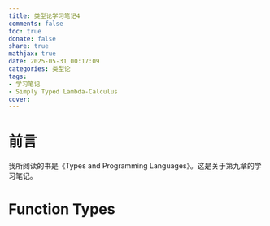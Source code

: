 ```yaml
---
title: 类型论学习笔记4
comments: false
toc: true
donate: false
share: true
mathjax: true
date: 2025-05-31 00:17:09
categories: 类型论
tags:
- 学习笔记
- Simply Typed Lambda-Calculus
cover:
---
```


# 前言

我所阅读的书是《Types and Programming Languages》。这是关于第九章的学习笔记。 

# Function Types